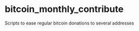 bitcoin_monthly_contribute
==========================

Scripts to ease regular bitcoin donations to several addresses
